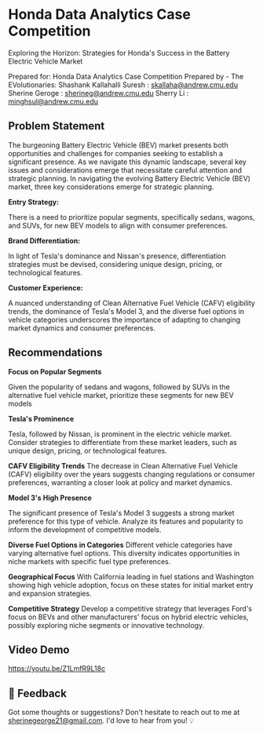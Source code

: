 
# Honda Data Analytics Case Competition

Exploring the Horizon: Strategies for Honda's Success in the Battery Electric Vehicle Market

Prepared for:
Honda Data Analytics Case Competition 
Prepared by - The EVolutionaries:
Shashank Kallahalli Suresh :  skallaha@andrew.cmu.edu
Sherine Geroge : sherineg@andrew.cmu.edu
Sherry Li : minghsul@andrew.cmu.edu

## Problem Statement

The burgeoning Battery Electric Vehicle (BEV) market presents both opportunities and challenges for companies seeking to establish a significant presence. As we navigate this dynamic landscape, several key issues and considerations emerge that necessitate careful attention and strategic planning.
In navigating the evolving Battery Electric Vehicle (BEV) market, three key considerations emerge for strategic planning. 

**Entry Strategy:** 

There is a need to prioritize popular segments, specifically sedans, wagons, and SUVs, for new BEV models to align with consumer preferences.

**Brand Differentiation:** 

In light of Tesla's dominance and Nissan's presence, differentiation strategies must be devised, considering unique design, pricing, or technological features. 

**Customer Experience:** 

A nuanced understanding of Clean Alternative Fuel Vehicle (CAFV) eligibility trends, the dominance of Tesla's Model 3, and the diverse fuel options in vehicle categories underscores the importance of adapting to changing market dynamics and consumer preferences. 

## Recommendations

**Focus on Popular Segments** 

Given the popularity of sedans and wagons, followed by SUVs in the alternative fuel vehicle market, prioritize these segments for new BEV models

**Tesla's Prominence** 

Tesla, followed by Nissan, is prominent in the electric vehicle market. Consider strategies to differentiate from these market leaders, such as unique design, pricing, or technological features.

**CAFV Eligibility Trends** 
The decrease in Clean Alternative Fuel Vehicle (CAFV) eligibility over the years suggests changing regulations or consumer preferences, warranting a closer look at policy and market dynamics.

**Model 3's High Presence** 

The significant presence of Tesla's Model 3 suggests a strong market preference for this type of vehicle. Analyze its features and popularity to inform the development of competitive models.

**Diverse Fuel Options in Categories**
Different vehicle categories have varying alternative fuel options. This diversity indicates opportunities in niche markets with specific fuel type preferences.

**Geographical Focus**
With California leading in fuel stations and Washington showing high vehicle adoption, focus on these states for initial market entry and expansion strategies.

**Competitive Strategy**
Develop a competitive strategy that leverages Ford's focus on BEVs and other manufacturers' focus on hybrid electric vehicles, possibly exploring niche segments or innovative technology.


## Video Demo
https://youtu.be/Z1LmfR9L18c

## 💌 Feedback
Got some thoughts or suggestions? Don't hesitate to reach out to me at sherinegeorge21@gmail.com. I'd love to hear from you! 💡

